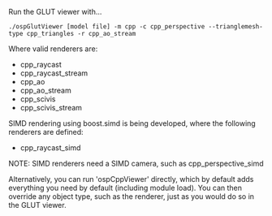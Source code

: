Run the GLUT viewer with...

```./ospGlutViewer [model file] -m cpp -c cpp_perspective --trianglemesh-type cpp_triangles -r cpp_ao_stream```

Where valid renderers are:

- cpp_raycast
- cpp_raycast_stream
- cpp_ao
- cpp_ao_stream
- cpp_scivis
- cpp_scivis_stream


SIMD rendering using boost.simd is being developed, where the following renderers are defined:

- cpp_raycast_simd

NOTE: SIMD renderers need a SIMD camera, such as cpp_perspective_simd

Alternatively, you can run 'ospCppViewer' directly, which by default adds
everything you need by default (including module load). You can then override
any object type, such as the renderer, just as you would do so in the GLUT viewer.
